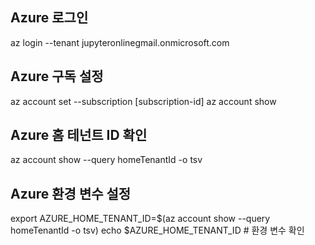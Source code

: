 ## Azure 로그인
az login --tenant jupyteronlinegmail.onmicrosoft.com

## Azure 구독 설정
az account set --subscription [subscription-id]
az account show
    
## Azure 홈 테넌트 ID 확인
az account show --query homeTenantId -o tsv

## Azure 환경 변수 설정
export AZURE_HOME_TENANT_ID=$(az account show --query homeTenantId -o tsv)
echo $AZURE_HOME_TENANT_ID  # 환경 변수 확인

